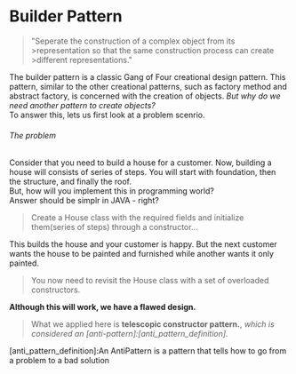 # Builder Pattern

> "Seperate the construction of a complex object from its >representation so that the same construction process can create >different representations."

The builder pattern is a classic Gang of Four creational design pattern. This pattern, similar to the other creational patterns, such as factory method and abstract factory, is concerned with the creation of objects. _But why do we need another pattern to create objects?_  
To answer this, lets us first look at a problem scenrio.

###### The problem

Consider that you need to build a house for a customer. Now, building a house will consists of series of steps. You will start with foundation, then the structure, and finally the roof.  
But, how will you implement this in programming world?  
Answer should be simplr in JAVA - right?

> Create a House class with the required fields and initialize them(series of steps) through a constructor...

This builds the house and your customer is happy. But the next customer wants the house to be painted and furnished while another wants it only painted.

> You now need to revisit the House class with a set of overloaded constructors.

**Although this will work, we have a flawed design.**

> What we applied here is **telescopic constructor pattern.**, _which is considered an [anti-pattern]:[anti_pattern_definition]._

[anti_pattern_definition]:An AntiPattern is a pattern that tells how to go from a problem to a bad solution

